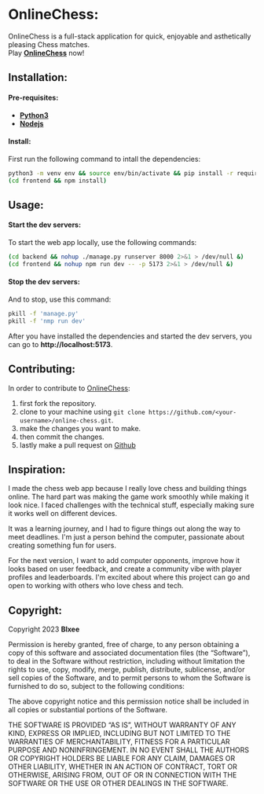 # OnlineChess:  
OnlineChess is a full-stack application for quick, enjoyable and asthetically pleasing Chess matches.  
Play [**OnlineChess**](https://online-chess.com) now!

## Installation:  

#### Pre-requisites:  
* [**Python3**](https://www.python.org/)
* [**Nodejs**](https://nodejs.org/en)

#### Install:
First run the following command to intall the dependencies:  
```bash
python3 -m venv env && source env/bin/activate && pip install -r requirements.txt && deactivate
(cd frontend && npm install)
```

## Usage:

#### Start the dev servers:
To start the web app locally, use the following commands:  
```bash
(cd backend && nohup ./manage.py runserver 8000 2>&1 > /dev/null &)
(cd frontend && nohup npm run dev -- -p 5173 2>&1 > /dev/null &)
```

#### Stop the dev servers:
And to stop, use this command:  
```bash
pkill -f 'manage.py'
pkill -f 'nmp run dev'
```

After you have installed the dependencies and started the dev servers, you can go to **http://localhost:5173**.

## Contributing:

In order to contribute to [OnlineChess](https://github.com/Blxee/online-chess):  
1. first fork the repository.
2. clone to your machine using `git clone https://github.com/<your-username>/online-chess.git`.
3. make the changes you want to make.
4. then commit the changes.
5. lastly make a pull request on [Github](https://github.com)

## Inspiration:

I made the chess web app because I really love chess and building things online. The hard part was making the game work smoothly while making it look nice. I faced challenges with the technical stuff, especially making sure it works well on different devices.

It was a learning journey, and I had to figure things out along the way to meet deadlines. I'm just a person behind the computer, passionate about creating something fun for users.

For the next version, I want to add computer opponents, improve how it looks based on user feedback, and create a community vibe with player profiles and leaderboards. I'm excited about where this project can go and open to working with others who love chess and tech.

## Copyright:

Copyright 2023 **Blxee**

Permission is hereby granted, free of charge, to any person obtaining a copy of this software and associated documentation files (the “Software”), to deal in the Software without restriction, including without limitation the rights to use, copy, modify, merge, publish, distribute, sublicense, and/or sell copies of the Software, and to permit persons to whom the Software is furnished to do so, subject to the following conditions:

The above copyright notice and this permission notice shall be included in all copies or substantial portions of the Software.

THE SOFTWARE IS PROVIDED “AS IS”, WITHOUT WARRANTY OF ANY KIND, EXPRESS OR IMPLIED, INCLUDING BUT NOT LIMITED TO THE WARRANTIES OF MERCHANTABILITY, FITNESS FOR A PARTICULAR PURPOSE AND NONINFRINGEMENT. IN NO EVENT SHALL THE AUTHORS OR COPYRIGHT HOLDERS BE LIABLE FOR ANY CLAIM, DAMAGES OR OTHER LIABILITY, WHETHER IN AN ACTION OF CONTRACT, TORT OR OTHERWISE, ARISING FROM, OUT OF OR IN CONNECTION WITH THE SOFTWARE OR THE USE OR OTHER DEALINGS IN THE SOFTWARE.
